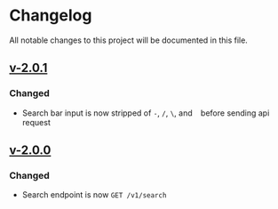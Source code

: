 # Changelog

All notable changes to this project will be documented in this file.

## [v-2.0.1](https://github.com/QueryPark/UIKit/releases/tag/qp-react-ui%402.0.1)

### Changed

- Search bar input is now stripped of `-`, `/`, `\`, and ` ` before sending api request

## [v-2.0.0](https://github.com/QueryPark/UIKit/releases/tag/qp-react-ui%402.0.0)

### Changed

- Search endpoint is now `GET /v1/search`
